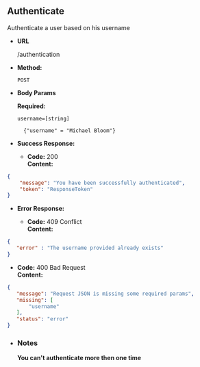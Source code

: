 

**Authenticate**
----
  Authenticate a user based on his username

* **URL**

  /authentication

* **Method:**
  
  `POST`
  

* **Body Params**

     **Required:**
 
   `username=[string]`
    
   
        {"username" = "Michael Bloom"}

* **Success Response:**
  

  * **Code:** 200 <br />
    **Content:**
```json
{
    "message": "You have been successfully authenticated",
    "token": "ResponseToken"
}
```

 
* **Error Response:**

  * **Code:** 409 Conflict <br />
    **Content:**
 ```json
{
    "error" : "The username provided already exists"
}
```
    
   * **Code:** 400 Bad Request <br />
     **Content:** 
 ```json
 {
    "message": "Request JSON is missing some required params",
    "missing": [
        "username"
    ],
    "status": "error"
}
```

 
 * ### Notes
 
    **You can't authenticate more then one time**
